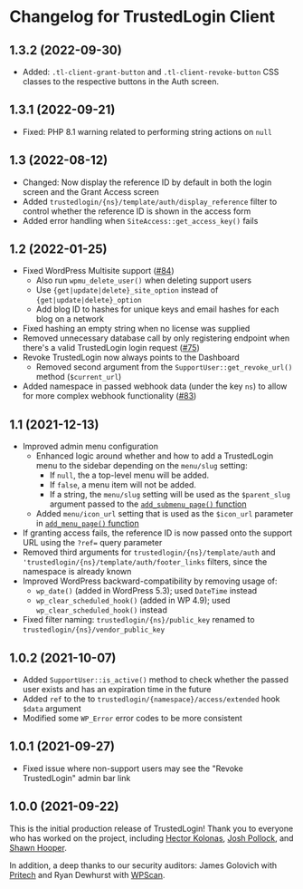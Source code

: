 # Changelog for TrustedLogin Client

## 1.3.2 (2022-09-30)

- Added: `.tl-client-grant-button` and `.tl-client-revoke-button` CSS classes to the respective buttons in the Auth screen.

## 1.3.1 (2022-09-21)

- Fixed: PHP 8.1 warning related to performing string actions on `null`

## 1.3 (2022-08-12)

- Changed: Now display the reference ID by default in both the login screen and the Grant Access screen
- Added `trustedlogin/{ns}/template/auth/display_reference` filter to control whether the reference ID is shown in the access form
- Added error handling when `SiteAccess::get_access_key()` fails

## 1.2 (2022-01-25)

- Fixed WordPress Multisite support  ([#84](https://github.com/trustedlogin/client/issues/84))
  - Also run `wpmu_delete_user()` when deleting support users
  - Use `{get|update|delete}_site_option` instead of `{get|update|delete}_option`
  - Add blog ID to hashes for unique keys and email hashes for each blog on a network
- Fixed hashing an empty string when no license was supplied
- Removed unnecessary database call by only registering endpoint when there's a valid TrustedLogin login request ([#75](https://github.com/trustedlogin/client/issues/75))
- Revoke TrustedLogin now always points to the Dashboard
  - Removed second argument from the `SupportUser::get_revoke_url()` method (`$current_url`)
- Added namespace in passed webhook data (under the key `ns`) to allow for more complex webhook functionality ([#83](https://github.com/trustedlogin/client/issues/83))

## 1.1 (2021-12-13)

- Improved admin menu configuration
  - Enhanced logic around whether and how to add a TrustedLogin menu to the sidebar depending on the `menu/slug` setting:
    - If `null`, the a top-level menu will be added.
    - If `false`, a menu item will not be added.
    - If a string, the `menu/slug` setting will be used as the `$parent_slug` argument passed to the [`add_submenu_page()` function](https://developer.wordpress.org/reference/functions/add_submenu_page/)
  - Added `menu/icon_url` setting that is used as the `$icon_url` parameter in [`add_menu_page()` function](https://developer.wordpress.org/reference/functions/add_menu_page/)
- If granting access fails, the reference ID is now passed onto the support URL using the `?ref=` query parameter
- Removed third arguments for `trustedlogin/{ns}/template/auth` and `'trustedlogin/{ns}/template/auth/footer_links` filters, since the namespace is already known
- Improved WordPress backward-compatibility by removing usage of:
  - `wp_date()` (added in WordPress 5.3); used `DateTime` instead
  - `wp_clear_scheduled_hook()` (added in WP 4.9); used `wp_clear_scheduled_hook()` instead
- Fixed filter naming: `trustedlogin/{ns}/public_key` renamed to `trustedlogin/{ns}/vendor_public_key`

## 1.0.2 (2021-10-07)

- Added `SupportUser::is_active()` method to check whether the passed user exists and has an expiration time in the future
- Added `ref` to the to `trustedlogin/{namespace}/access/extended` hook `$data` argument
- Modified some `WP_Error` error codes to be more consistent

## 1.0.1 (2021-09-27)

- Fixed issue where non-support users may see the "Revoke TrustedLogin" admin bar link

## 1.0.0 (2021-09-22)

This is the initial production release of TrustedLogin! Thank you to everyone who has worked on the project, including [Hector Kolonas](https://github.com/inztinkt), [Josh Pollock](https://github.com/Shelob9), and [Shawn Hooper](https://github.com/shawnhooper).

In addition, a deep thanks to our security auditors: James Golovich with [Pritech](https://www.pritect.net) and Ryan Dewhurst with [WPScan](https://wpscan.com).
